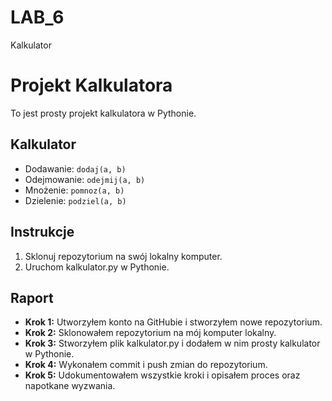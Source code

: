 # LAB_6
Kalkulator

# Projekt Kalkulatora

To jest prosty projekt kalkulatora w Pythonie.

## Kalkulator

- Dodawanie: `dodaj(a, b)`
- Odejmowanie: `odejmij(a, b)`
- Mnożenie: `pomnoz(a, b)`
- Dzielenie: `podziel(a, b)`

## Instrukcje

1. Sklonuj repozytorium na swój lokalny komputer.
2. Uruchom kalkulator.py w Pythonie.

## Raport

- **Krok 1:** Utworzyłem konto na GitHubie i stworzyłem nowe repozytorium.
- **Krok 2:** Sklonowałem repozytorium na mój komputer lokalny.
- **Krok 3:** Stworzyłem plik kalkulator.py i dodałem w nim prosty kalkulator w Pythonie.
- **Krok 4:** Wykonałem commit i push zmian do repozytorium.
- **Krok 5:** Udokumentowałem wszystkie kroki i opisałem proces oraz napotkane wyzwania.

